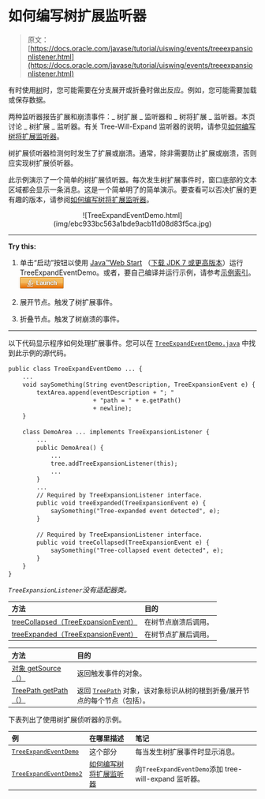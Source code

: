 # 如何编写树扩展监听器

> 原文： [https://docs.oracle.com/javase/tutorial/uiswing/events/treeexpansionlistener.html](https://docs.oracle.com/javase/tutorial/uiswing/events/treeexpansionlistener.html)

有时使用[树](../components/tree.html)时，您可能需要在分支展开或折叠时做出反应。例如，您可能需要加载或保存数据。

两种监听器报告扩展和崩溃事件：_ 树扩展 _ 监听器和 _ 树将扩展 _ 监听器。本页讨论 _ 树扩展 _ 监听器。有关 Tree-Will-Expand 监听器的说明，请参见[如何编写树将扩展监听器](treewillexpandlistener.html)。

树扩展侦听器检测何时发生了扩展或崩溃。通常，除非需要防止扩展或崩溃，否则应实现树扩展侦听器。

此示例演示了一个简单的树扩展侦听器。每次发生树扩展事件时，窗口底部的文本区域都会显示一条消息。这是一个简单明了的简单演示。要查看可以否决扩展的更有趣的版本，请参阅[如何编写树将扩展监听器](treewillexpandlistener.html)。

<center>![TreeExpandEventDemo.html](img/ebc933bc563a1bde9acb11d08d83f5ca.jpg)</center>

* * *

**Try this:** 

1.  单击“启动”按钮以使用 [Java™Web Start](http://www.oracle.com/technetwork/java/javase/javawebstart/index.html) （[下载 JDK 7 或更高版本](http://www.oracle.com/technetwork/java/javase/downloads/index.html)）运行 TreeExpandEventDemo。或者，要自己编译并运行示例，请参考[示例索引](../examples/events/index.html#TreeExpandEventDemo)。 [![Launches the TreeExpandEventDemo example](img/4707a69a17729d71c56b2bdbbb4cc61c.jpg)](https://docs.oracle.com/javase/tutorialJWS/samples/uiswing/TreeExpandEventDemoProject/TreeExpandEventDemo.jnlp) 

2.  展开节点。触发了树扩展事件。
3.  折叠节点。触发了树崩溃的事件。

* * *

以下代码显示程序如何处理扩展事件。您可以在 [`TreeExpandEventDemo.java`](../examples/events/TreeExpandEventDemoProject/src/events/TreeExpandEventDemo.java) 中找到此示例的源代码。

```
public class TreeExpandEventDemo ... {
    ...
    void saySomething(String eventDescription, TreeExpansionEvent e) {
        textArea.append(eventDescription + "; "
                        + "path = " + e.getPath()
                        + newline);
    }

    class DemoArea ... implements TreeExpansionListener {
        ...
        public DemoArea() {
            ...
            tree.addTreeExpansionListener(this);
            ...
        }
        ...
        // Required by TreeExpansionListener interface.
        public void treeExpanded(TreeExpansionEvent e) {
            saySomething("Tree-expanded event detected", e);
        }

        // Required by TreeExpansionListener interface.
        public void treeCollapsed(TreeExpansionEvent e) {
            saySomething("Tree-collapsed event detected", e);
        }
    }
}

```

_`TreeExpansionListener`没有适配器类。_

| 方法 | 目的 |
| :-- | :-- |
| [treeCollapsed（TreeExpansionEvent）](https://docs.oracle.com/javase/8/docs/api/javax/swing/event/TreeExpansionListener.html#treeCollapsed-javax.swing.event.TreeExpansionEvent-) | 在树节点崩溃后调用。 |
| [treeExpanded（TreeExpansionEvent）](https://docs.oracle.com/javase/8/docs/api/javax/swing/event/TreeExpansionListener.html#treeExpanded-javax.swing.event.TreeExpansionEvent-) | 在树节点扩展后调用。 |

| 方法 | 目的 |
| :-- | :-- |
| [对象 getSource（）](https://docs.oracle.com/javase/8/docs/api/java/util/EventObject.html#getSource--) | 返回触发事件的对象。 |
| [TreePath getPath（）](https://docs.oracle.com/javase/8/docs/api/javax/swing/event/TreeExpansionEvent.html#getPath--) | 返回 [`TreePath`](https://docs.oracle.com/javase/8/docs/api/javax/swing/tree/TreePath.html) 对象，该对象标识从树的根到折叠/展开节点的每个节点（包括）。 |

下表列出了使用树扩展侦听器的示例。

| 例 | 在哪里描述 | 笔记 |
| :-- | :-- | :-- |
| [`TreeExpandEventDemo`](../examples/events/index.html#TreeExpandEventDemo) | 这个部分 | 每当发生树扩展事件时显示消息。 |
| [`TreeExpandEventDemo2`](../examples/events/index.html#TreeExpandEventDemo2) | [如何编写树将扩展监听器](treewillexpandlistener.html) | 向`TreeExpandEventDemo`添加 tree-will-expand 监听器。 |